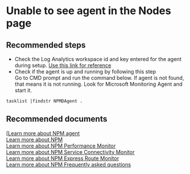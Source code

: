 <properties
	pageTitle="I am unable to see my agent in the Nodes page"
	description="I am unable to see my agent in the Nodes page"
	service="Microsoft.Network"
	resource="networkWatchers"
	ms.author="vinigam"
	authors="vinynigam"
	displayOrder="1"
	selfHelpType="resource"
	supportTopicIds="32606425"
	resourceTags="optional"
	productPesIds="16160"
	cloudEnvironments="public,fairfax"
/>

# Unable to see  agent in the Nodes page

## **Recommended steps**
* Check the Log Analytics workspace id and key entered for the agent during setup. [Use this link for reference]( https://docs.microsoft.com/azure/azure-monitor/platform/agent-windows#install-the-agent-using-setup-wizard)<br>
* Check if the agent is up and running by following this step<br>
Go to CMD prompt and run the command below. If agent is not found, that means it is not running. Look for Microsoft Monitoring Agent and start it. 

```
tasklist |findstr NPMDAgent .
```


## **Recommended documents**
[[Learn more about NPM agent](https://docs.microsoft.com/azure/azure-monitor/platform/agent-windows)<br>
[Learn more about NPM](https://docs.microsoft.com/azure/azure-monitor/insights/network-performance-monitor)<br>
[Learn more about NPM Performance Monitor](https://docs.microsoft.com/azure/azure-monitor/insights/network-performance-monitor)<br>
[Learn more about NPM Service Connectivity Monitor](https://docs.microsoft.com/azure/azure-monitor/insights/network-performance-monitor)<br>
[Learn more about NPM Express Route Monitor](https://docs.microsoft.com/azure/azure-monitor/insights/network-performance-monitor-expressroute)<br>
[Learn more about NPM Frequently asked questions](https://docs.microsoft.com/azure/azure-monitor/insights/network-performance-monitor-faq)
